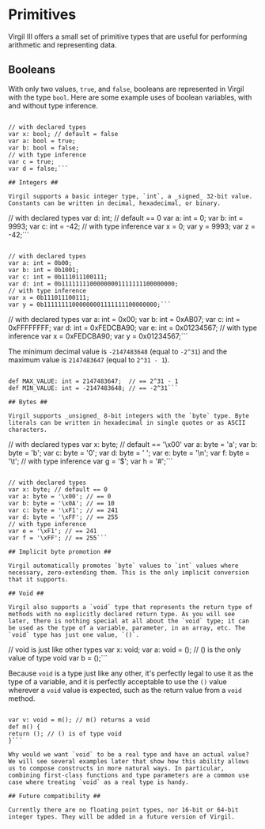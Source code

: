# Primitives #

Virgil III offers a small set of primitive types that are useful for performing arithmetic and representing data.

## Booleans ##

With only two values, `true`, and `false`, booleans are represented in Virgil with the type `bool`. Here are some example uses of boolean variables, with and without type inference.

```

// with declared types
var x: bool; // default = false
var a: bool = true;
var b: bool = false;
// with type inference
var c = true;
var d = false;```

## Integers ##

Virgil supports a basic integer type, `int`, a _signed_ 32-bit value. Constants can be written in decimal, hexadecimal, or binary.

```

// with declared types
var d: int; // default == 0
var a: int = 0;
var b: int = 9993;
var c: int = -42;
// with type inference
var x = 0;
var y = 9993;
var z = -42;```

```

// with declared types
var a: int = 0b00;
var b: int = 0b1001;
var c: int = 0b111011100111;
var d: int = 0b11111111000000001111111100000000;
// with type inference
var x = 0b111011100111;
var y = 0b11111111000000001111111100000000;```

```

// with declared types
var a: int = 0x00;
var b: int = 0xAB07;
var c: int = 0xFFFFFFFF;
var d: int = 0xFEDCBA90;
var e: int = 0x01234567;
// with type inference
var x = 0xFEDCBA90;
var y = 0x01234567;```

The minimum decimal value is `-2147483648` (equal to `-2^31`) and the maximum value is `2147483647` (equal to `2^31 - 1`).

```

def MAX_VALUE: int = 2147483647;  // == 2^31 - 1
def MIN_VALUE: int = -2147483648; // == -2^31```

## Bytes ##

Virgil supports _unsigned_ 8-bit integers with the `byte` type. Byte literals can be written in hexadecimal in single quotes or as ASCII characters.

```

// with declared types
var x: byte; // default == '\x00'
var a: byte = 'a';
var b: byte = 'b';
var c: byte = '0';
var d: byte = ' ';
var e: byte = '\n';
var f: byte = '\t';
// with type inference
var g = '$';
var h = '#';```

```

// with declared types
var x: byte; // default == 0
var a: byte = '\x00'; // == 0
var b: byte = '\x0A'; // == 10
var c: byte = '\xF1'; // == 241
var d: byte = '\xFF'; // == 255
// with type inference
var e = '\xF1'; // == 241
var f = '\xFF'; // == 255```

## Implicit byte promotion ##

Virgil automatically promotes `byte` values to `int` values where necessary, zero-extending them. This is the only implicit conversion that it supports.

## Void ##

Virgil also supports a `void` type that represents the return type of methods with no explicitly declared return type. As you will see later, there is nothing special at all about the `void` type; it can be used as the type of a variable, parameter, in an array, etc. The `void` type has just one value, `()`.

```

// void is just like other types
var x: void;
var a: void = (); // () is the only value of type void
var b = ();```

Because `void` is a type just like any other, it's perfectly legal to use it as the type of a variable, and it is perfectly acceptable to use the `()` value wherever a `void` value is expected, such as the return value from a `void` method.

```

var v: void = m(); // m() returns a void
def m() {
return (); // () is of type void
}```

Why would we want `void` to be a real type and have an actual value? We will see several examples later that show how this ability allows us to compose constructs in more natural ways. In particular, combining first-class functions and type parameters are a common use case where treating `void` as a real type is handy.

## Future compatibility ##

Currently there are no floating point types, nor 16-bit or 64-bit integer types. They will be added in a future version of Virgil.